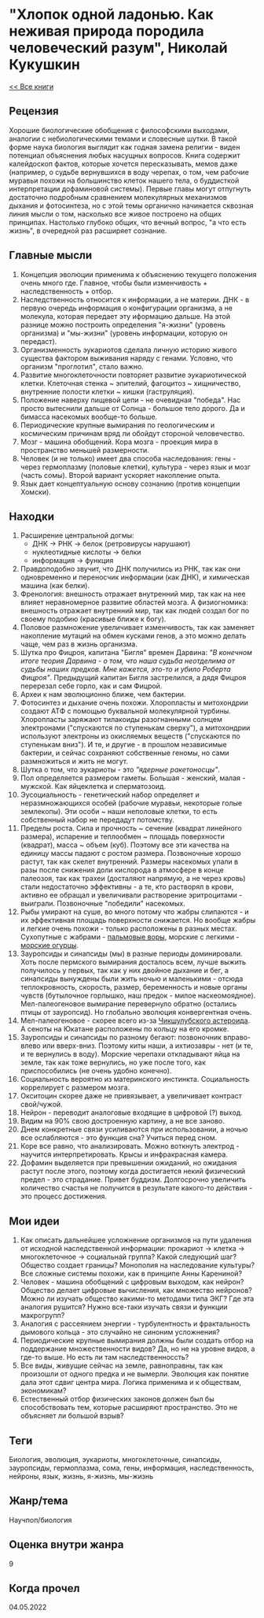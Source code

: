 # "Хлопок одной ладонью. Как неживая природа породила человеческий разум", Николай Кукушкин

[<< Все книги](../README.md)

## Рецензия

Хорошие биологические обобщения с философскими выходами, аналогии с небиологическими темами и словесные шутки. В такой форме наука биология выглядит как годная замена религии - виден потенциал объяснения любых насущных вопросов. Книга содержит калейдоскоп фактов, которые хочется пересказывать, мемов даже (например, о судьбе вернувшихся в воду черепах, о том, чем рабочие муравьи похожи на большинство клеток нашего тела, о буддисткой интерпретации дофаминовой системы). Первые главы могут отпугнуть достаточно подробным сравнением молекулярных механизмов дыхания и фотосинтеза, но с этой темы органично начинается сквозная линия мысли о том, насколько все живое построено на общих принципах. Настолько глубоко общих, что вечный вопрос, "а что есть жизнь", в очередной раз расширяет сознание.

## Главные мысли

1.  Концепция эволюции применима к объяснению текущего положения очень много где. Главное, чтобы были изменчивость + наследственность + отбор.
2.  Наследственность относится к информации, а не материи. ДНК - в первую очередь информация о конфигурации организма, а не молекула, которая передает эту иформацию дальше. На этой разнице можно построить определения "я-жизни" (уровень организма) и "мы-жизни" (уровень информации, которую он передаст).
3.  Организменность эукариотов сделала личную историю живого существа фактором выживания наряду с генами. Условно, что организм "проглотил", стало важно.
4.  Развитие многоклеточности повторяет развитие эукариотической клетки. Клеточная стенка \~ эпителий, фагоцитоз \~ хищничество, внутренние полости клетки \~ кишки (гаструляция).
5.  Положение наверху пищевой цепи - не очевидная "победа". Нас просто вытеснили дальше от Солнца - большое тело дорого. Да и бимасса насекомых вообще-то больше.
6.  Периодические крупные вымирания по геологическим и космическим причинам вряд ли обойдут стороной человечество.
7.  Мозг - машина обобщений. Кора мозга - проекция мира в пространство меньшей размерности.
8.  Человек (и не только) имеет два способа наследования: гены - через гермоплазму (половые клетки), культура - через язык и мозг (часть сомы). Второй вариант ускоряет накопление опыта.
9.  Язык дает концептуальную основу сознанию (против концепции Хомски).

## Находки

1.  Расширение центральной догмы: 
    * ДНК -> РНК -> белок (ретровирусы нарушают)
    * нуклеотидные кислоты -> белки
    * информация -> функция
2. Правдоподобно звучит, что ДНК получились из РНК, так как они одновременно и переносчик информации (как ДНК), и химическая машина (как белки).
3. Френология: внешность отражает внутренний мир, так как на нее влияет неравномерное развитие областей мозга. А физиогномика: внешность отражает внутренний мир, так как людей создал бог по своему подобию (красивые ближе к богу).
4. Половое размножение увеличивает изменчивость, так как заменяет накопление мутаций на обмен кусками генов, а это можно делать чаще, чем раз в жизнь организма.
5. Шутка про Фицроя, капитана "Бигля" времен Дарвина: *"В конечном итоге теория Дарвина - о том, что наша судьба неотделима от судьбы наших предков. Мне кажется, это-то и убило Роберта Фицроя"*. Предыдущий капитан Бигля застрелился, а дядя Фицроя перерезал себе горло, как и сам Фицрой.
6. Археи к нам эволюционно ближе, чем бактерии.
7. Фотосинтез и дыхание очень похожи. Хлоропласты и митохондрии создают АТФ с помощью буквальной молекулярной турбины. Хлоропласты заряжают тилакоиды разогнанными солнцем электронами ("спускаются по ступенькам сверху"), а митохондрии используют электроны из окисляемых веществ ("спускаются по ступенькам вниз"). И те, и другие - в прошлом независимые бактерии, и сейчас сохраняют собственные геномы, но сами размножиться и жить не могут.
8. Шутка о том, что эукариоты - это *"ядерные ракетоносцы"*.
9. Пол определяется размером гаметы. Большая - женский, малая - мужской. Как яйцеклетка и сперматозоид.
10. Эусоциальность - генетический набор определяет и неразмножающихся особей (рабочие муравьи, некоторые голые землекопы). Эти особи ~ наши неполовые клетки, то есть собственный набор не передадут потомству.
11. Пределы роста. Сила и прочность ~ сечение (квадрат линейного размера), испарение и теплообмен ~ площадь поверхности (квадрат), масса ~ объем (куб). Поэтому все эти качества на единицу массы падают с ростом размера. Позвоночные хорошо растут, так как скелет внутренний. Размеры насекомых упали в разы после снижения доли кислорода в атмосфере в конце палеозоя, так как трахеи (досталяют напрямую, а не через кровь) стали недостаточно эффективны - а те, кто растворял в крови, активно ее обращал и увеличивали растворение эритроцитами - выиграли. Позвоночные "победили" насекомых.
12. Рыбы умирают на суше, во много потому что жабры слипаются - и их эффективная площадь поверхности снижается. Но вообще жабры и легкие очень похожи - только расположены в разных местах. Сухопутные с жабрами - [пальмовые воры](https://en.wikipedia.org/wiki/Coconut_crab), морские с легкими - [морские огурцы](https://en.wikipedia.org/wiki/Sea_cucumber).
13. Зауропсиды и синапсиды (мы) в разные периоды доминировали. Хоть после пермского вымирания досталось всем, лучше выжить получилось у первых, так как у них двойное дыхание и бег, а синапсиды вынуждены были жить ночью и маленькими - отсюда теплокровность, скорость, размер, беременность и новые органы чувств (бутылочное горлышко, наш предок - милое наскеомоядное). Мел-палеогеновое вымирание перевернуло обратно (остались птицы от зауропсид). Но глобально эволюция конвергентная очень.
14. Мел-палеогеновое - скорее всего из-за [Чикшулубского астероида](https://en.wikipedia.org/wiki/Chicxulub_crater). А сеноты на Юкатане расположены по кольцу на его кромке. 
14. Зауропсиды и синапсиды по разному бегают: позвоночник вправо-влево или вверх-вниз. Поэтому киты наши, а ихтиозавры - нет (и те, и те вернулись в воду). Морские черепахи откладывают яйца на земле, так как тоже вернулись, но уже после того, как приспособились (не очень удобно конечно).
15. Социальность вероятно из материнского инстинкта. Социальность коррелирует с размером мозга.
16. Окситоцин скорее даже не привязывает, а увеличивает контраст свой/чужой.
17. Нейрон - переводит аналоговые входящие в цифровой (?) выход.
18. Видим на 90% свою достроенную картину, а не все заново.
19. Днем конкретные связи усиливаются при использовании, а ночью все ослабляются - это функция сна? Учиться перед сном.
20. Коре все равно, что анализировать. Можно воткнуть электрод - научится интерпретировать. Крысы и инфракрасная камера.
21. Дофамин выделяется при превышении ожиданий, но ожидания растут после этого, поэтому когда достигается некий физический предел - это страдание. Привет буддизм. Долгосрочно увеличить количество счастья не получится в результате какого-то действия - это процесс достижения.

## Мои идеи

1.  Как описать дальнейшее усложнение организмов на пути удаления от исходной наследственной информации: прокариот -> клетка -> многоклеточное -> социальнай группа? Какой следующий шаг? Общество создает границы? Монополия на наследование культуры? Все сложные системы похожи, как в принципе Анны Карениной?
2.  Человек - машина обобщений с цифровым выходом, как нейрон? Общество делает цифровые вычисления, как множество нейронов? Можно ли изучать общество какими-то методами типа ЭКГ? Где эта аналогия рушится? Нужно все-таки изучать связи и функции макрогрупп?
3.  Аналогия с рассеянием энергии - турбулентность и фрактальность дымового кольца - это случайно не синоним усложнения?
4.  Периодические крупные вымирания должны были создать отбор на поддержание множественности видов? Да, но не на уровне видов, а где-то выше. Но есть ли там наследственноссть?
5. Все виды, живущие сейчас на земле, равноправны, так как произошли от одного предка и не вымерли. Эволюция как понятие дала этот сдвиг центра мира. Логика применима и к обществам, экономикам?
6. Естественный отбор физических законов должен был бы способствовать тем, которые расширяют пространство. Это не объясняет ли большой взрыв?

## Теги

Биология, эволюция, эукариоты, многоклеточные, синапсиды, зауропсиды, гермоплазма, сома, гены, информация, наследственность, нейроны, язык, жизнь, я-жизнь, мы-жизнь

## Жанр/тема

Научпоп/биология

## Оценка внутри жанра

9

## Когда прочел

04.05.2022
